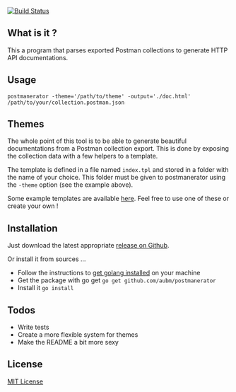 [![Build Status](https://travis-ci.org/aubm/postmanerator.svg?branch=master)](https://travis-ci.org/aubm/postmanerator)

## What is it ?

This a program that parses exported Postman collections to generate HTTP API documentations.

## Usage

`postmanerator -theme='/path/to/theme' -output='./doc.html' /path/to/your/collection.postman.json`

## Themes

The whole point of this tool is to be able to generate beautiful documentations from a Postman collection export.
This is done by exposing the collection data with a few helpers to a template.

The template is defined in a file named `index.tpl` and stored in a folder with the name of your choice. This
folder must be given to postmanerator using the `-theme` option (see the example above).

Some example templates are available [here](https://github.com/aubm/postmanerator/tree/master/ressources/themes).
Feel free to use one of these or create your own !

## Installation

Just download the latest appropriate [release on Github](https://github.com/aubm/postmanerator/releases).

Or install it from sources ...

- Follow the instructions to [get golang installed](https://golang.org/doc/install) on your machine
- Get the package with go get `go get github.com/aubm/postmanerator`
- Install it `go install`

## Todos

- Write tests
- Create a more flexible system for themes
- Make the README a bit more sexy

## License

[MIT License](LICENSE.md)